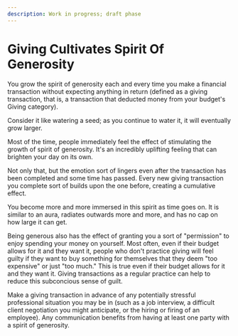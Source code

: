 ```yaml
---
description: Work in progress; draft phase
---
```


# Giving Cultivates Spirit Of Generosity

You grow the spirit of generosity each and every time you make a financial transaction without expecting anything in return (defined as a giving transaction, that is, a transaction that deducted money from your budget's Giving category).

Consider it like watering a seed; as you continue to water it, it will eventually grow larger.

Most of the time, people immediately feel the effect of stimulating the growth of spirit of generosity. It's an incredibly uplifting feeling that can brighten your day on its own.

Not only that, but the emotion sort of lingers even after the transaction has been completed and some time has passed. Every new giving transaction you complete sort of builds upon the one before, creating a cumulative effect.

You become more and more immersed in this spirit as time goes on. It is similar to an aura, radiates outwards more and more, and has no cap on how large it can get.

Being generous also has the effect of granting you a sort of "permission" to enjoy spending your money on yourself. Most often, even if their budget allows for it and they want it, people who don't practice giving will feel guilty if they want to buy something for themselves that they deem "too expensive" or just "too much." This is true even if their budget allows for it and they want it. Giving transactions as a regular practice can help to reduce this subconcious sense of guilt.

Make a giving transaction in advance of any potentially stressful professional situation you may be in (such as a job interview, a difficult client negotiation you might anticipate, or the hiring or firing of an employee). Any communication benefits from having at least one party with a spirit of generosity.
